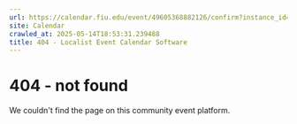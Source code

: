 ```yaml
---
url: https://calendar.fiu.edu/event/49605368882126/confirm?instance_id=49605368883151&return=https%3A%2F%2Fcalendar.fiu.edu%2Fcalendar%3Fevent_types%255B%255D%3D127583
site: Calendar
crawled_at: 2025-05-14T18:53:31.239488
title: 404 - Localist Event Calendar Software
---
```


# 404 - not found
We couldn't find the page on this community event platform.
